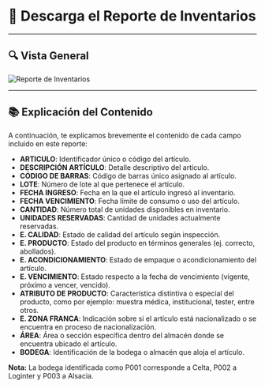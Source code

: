 # 📑 Descarga el Reporte de Inventarios  
  
---
## 🔍 Vista General  
<img src="https://josemaestreb.github.io/docs.bil_v2/_asset/03-%20Reportes/024_reporte_inventarios_completo.png" alt="Reporte de Inventarios" loading="lazy"/>  

---
## 📚 Explicación del Contenido  

A continuación, te explicamos brevemente el contenido de cada campo incluido en este reporte:  

- **ARTICULO**: Identificador único o código del artículo.  
- **DESCRIPCIÓN ARTÍCULO**: Detalle descriptivo del artículo.  
- **CÓDIGO DE BARRAS**: Código de barras único asignado al artículo.  
- **LOTE**: Número de lote al que pertenece el artículo.  
- **FECHA INGRESO**: Fecha en la que el artículo ingresó al inventario.  
- **FECHA VENCIMIENTO**: Fecha límite de consumo o uso del artículo.  
- **CANTIDAD**: Número total de unidades disponibles en inventario.  
- **UNIDADES RESERVADAS**: Cantidad de unidades actualmente reservadas.  
- **E. CALIDAD**: Estado de calidad del artículo según inspección.  
- **E. PRODUCTO**: Estado del producto en términos generales (ej. correcto, abollados).  
- **E. ACONDICIONAMIENTO**: Estado de empaque o acondicionamiento del artículo.  
- **E. VENCIMIENTO**: Estado respecto a la fecha de vencimiento (vigente, próximo a vencer, vencido).  
- **ATRIBUTO DE PRODUCTO**: Característica distintiva o especial del producto, como por ejemplo: muestra médica, institucional, tester, entre otros.  
- **E. ZONA FRANCA**: Indicación sobre si el artículo está nacionalizado o se encuentra en proceso de nacionalización.  
- **ÁREA**: Área o sección específica dentro del almacén donde se encuentra ubicado el artículo.  
- **BODEGA**: Identificación de la bodega o almacén que aloja el artículo.  

<p class="tip"><strong>Nota:</strong> La bodega identificada como P001 corresponde a Celta, P002 a Loginter y P003 a Alsacia.</p>  